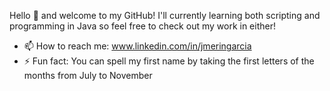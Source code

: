 Hello 👋 and welcome to my GitHub! I'll currently learning both scripting and programming in Java so feel free to check out my work in either!

- 📫 How to reach me: www.linkedin.com/in/jmeringarcia
- ⚡ Fun fact: You can spell my first name by taking the first letters of the months from July to November
